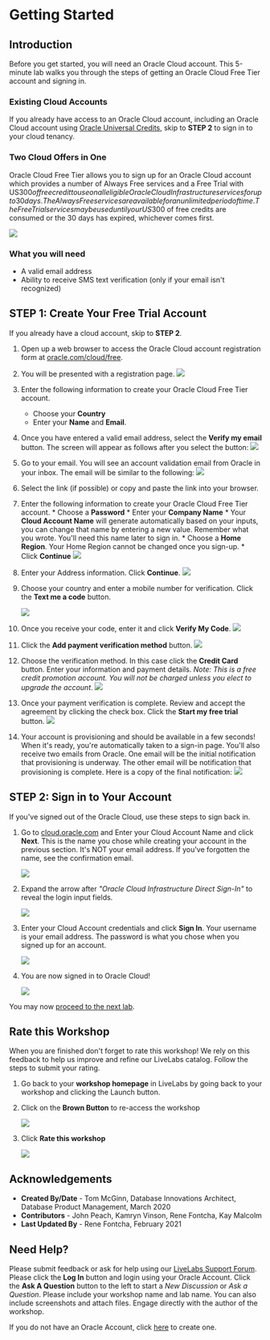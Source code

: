 # Getting Started

## Introduction

Before you get started, you will need an Oracle Cloud account. This 5-minute lab walks you through the steps of getting an Oracle Cloud Free Tier account and signing in.

### Existing Cloud Accounts

If you already have access to an Oracle Cloud account, including an Oracle Cloud account using [Oracle Universal Credits](https://docs.oracle.com/en/cloud/get-started/subscriptions-cloud/csgsg/universal-credits.html), skip to **STEP 2** to sign in to your cloud tenancy.

### Two Cloud Offers in One

Oracle Cloud Free Tier allows you to sign up for an Oracle Cloud account which provides a number of Always Free services and a Free Trial with US$300 of free credit to use on all eligible Oracle Cloud Infrastructure services for up to 30 days. The Always Free services are available for an unlimited period of time. The Free Trial services may be used until your US$300 of free credits are consumed or the 30 days has expired, whichever comes first.

![](images/freetrial.png " ")

### What you will need

* A valid email address
* Ability to receive SMS text verification (only if your email isn't recognized)

## **STEP 1**: Create Your Free Trial Account

If you already have a cloud account, skip to **STEP 2**.

1. Open up a web browser to access the Oracle Cloud account registration form at [oracle.com/cloud/free](https://myservices.us.oraclecloud.com/mycloud/signup?language=en).
2.  You will be presented with a registration page.
       ![](images/cloud-infrastructure.png " ")
3.  Enter the following information to create your Oracle Cloud Free Tier account.
    * Choose your **Country**
    * Enter your **Name** and **Email**.

4. Once you have entered a valid email address, select the **Verify my email** button.
    The screen will appear as follows after you select the button:
       ![](images/verify-email.png " ")

5. Go to your email. You will see an account validation email from Oracle in your inbox. The email will be similar to the following:
       ![](images/verification-mail.png " ")

6. Select the link (if possible) or copy and paste the link into your browser.

7. Enter the following information to create your Oracle Cloud Free Tier account.
       * Choose a **Password**
       * Enter your **Company Name**
       * Your **Cloud Account Name** will generate automatically based on your inputs, you can change that name by entering a new value. Remember what you wrote. You'll need this name later to sign in.
       * Choose a **Home Region**.  Your Home Region cannot be changed once you sign-up.
       * Click **Continue**
       ![](images/account-info.png " ")


5.  Enter your Address information.  Click **Continue**.
          ![](images/free-tier-address.png " ")

6.  Choose your country and enter a mobile number for verification.   Click the **Text me a code** button.

       ![](images/free-tier-address-2.png " ")

7. Once you receive your code, enter it and click **Verify My Code**.
       ![](images/free-tier-address-4.png " ")

8. Click the **Add payment verification method** button.
       ![](images/free-tier-payment-1.png " ")  

9.  Choose the verification method.  In this case click the **Credit Card** button. Enter your information and payment details.  *Note: This is a free credit promotion account. You will not be charged unless you elect to upgrade the account*.
       ![](images/free-tier-payment-2.png " ")

10. Once your payment verification is complete.  Review and accept the agreement by clicking the check box.  Click the **Start my free trial** button.
       ![](images/free-tier-agreement.png " ")

11. Your account is provisioning and should be available in a few seconds! When it's ready, you're automatically taken to a sign-in page. You'll also receive two emails from Oracle. One email will be the initial notification that provisioning is underway. The other email will be notification that provisioning is complete. Here is a copy of the final notification:
       ![](images/account-provisioned.png " ")

## **STEP 2**: Sign in to Your Account

If you've signed out of the Oracle Cloud, use these steps to sign back in.

1. Go to [cloud.oracle.com](https://cloud.oracle.com) and Enter your Cloud Account Name and click **Next**. This is the name you chose while creating your account in the previous section. It's NOT your email address. If you've forgotten the name, see the confirmation email.

    ![](images/cloud-oracle.png " ")

2. Expand the arrow after *"Oracle Cloud Infrastructure Direct Sign-In"* to reveal the login input fields.

    ![](images/cloud-login-tenant.png " ")

3. Enter your Cloud Account credentials and click **Sign In**. Your username is your email address. The password is what you chose when you signed up for an account.

    ![](images/oci-signin.png " ")

4. You are now signed in to Oracle Cloud!

    ![](images/oci-console-home-page.png " ")

You may now [proceed to the next lab](#next).

## **Rate this Workshop**
When you are finished don't forget to rate this workshop!  We rely on this feedback to help us improve and refine our LiveLabs catalog.  Follow the steps to submit your rating.

1.  Go back to your **workshop homepage** in LiveLabs by going back to your workshop and clicking the Launch button.
2.  Click on the **Brown Button** to re-access the workshop  

    ![](images/workshop-homepage-2.png " ")

3.  Click **Rate this workshop**

    ![](images/rate-this-workshop.png " ")


## **Acknowledgements**

- **Created By/Date** - Tom McGinn, Database Innovations Architect, Database Product Management, March 2020
- **Contributors** - John Peach, Kamryn Vinson, Rene Fontcha, Kay Malcolm
- **Last Updated By** - Rene Fontcha, February 2021

## Need Help?
Please submit feedback or ask for help using our [LiveLabs Support Forum](https://community.oracle.com/tech/developers/categories/livelabsdiscussions). Please click the **Log In** button and login using your Oracle Account. Click the **Ask A Question** button to the left to start a *New Discussion* or *Ask a Question*.  Please include your workshop name and lab name.  You can also include screenshots and attach files.  Engage directly with the author of the workshop.

If you do not have an Oracle Account, click [here](https://profile.oracle.com/myprofile/account/create-account.jspx) to create one.
